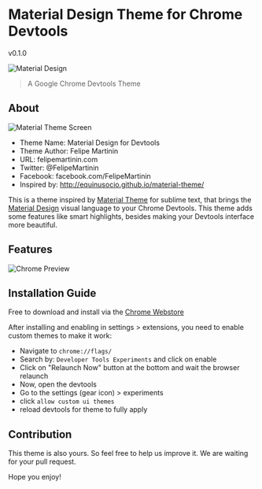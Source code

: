 # Material Design Theme for Chrome Devtools
v0.1.0

![Material Design](https://github.com/FelipeMartinin/material-design-devtools/blob/master/material-design-for-devtools/images/marquee.png)

> A Google Chrome Devtools Theme



## About

![Material Theme Screen](https://github.com/FelipeMartinin/material-design-devtools/blob/master/material-design-for-devtools/images/preview1.png)


* Theme Name: Material Design for Devtools
* Theme Author: Felipe Martinin
* URL: felipemartinin.com
* Twitter: @FelipeMartinin
* Facebook: facebook.com/FelipeMartinin
* Inspired by: http://equinusocio.github.io/material-theme/



This is a theme inspired by [Material Theme](https://github.com/equinusocio/material-theme) for sublime text, that brings the [Material Design](https://design.google.com/) visual language to your Chrome Devtools. This theme adds some features like smart highlights, besides making your Devtools interface more beautiful.



## Features
![Chrome Preview](https://github.com/FelipeMartinin/material-design-devtools/blob/master/material-design-for-devtools/images/preview2.png)


## Installation Guide


Free to download and install via the [Chrome Webstore](https://chrome.google.com/webstore/detail/bhhaihcbledolbbigofbpegdbomoimfa/publish-accepted?hl=pt-BR)

After installing and enabling in settings > extensions, you need to enable custom themes to make it work:
- Navigate to `chrome://flags/`
- Search by: `Developer Tools Experiments` and click on enable
- Click on "Relaunch Now" button at the bottom  and wait the browser relaunch
- Now, open the devtools
- Go to the settings (gear icon) > experiments
- click `allow custom ui themes`
- reload devtools for theme to fully apply


## Contribution


This theme is also yours. So feel free to help us improve it. We are waiting for your pull request.


Hope you enjoy!
